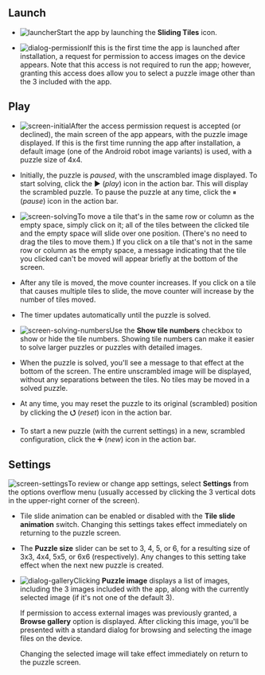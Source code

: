 ## Launch

* ![launcher](images/icon.png)Start the app by launching the **Sliding Tiles** icon. 

* ![dialog-permission](images/permission-request.png)If this is the first time the app is launched after installation, a request for permission to access images on the device appears. Note that this access is not required to run the app; however, granting this access does allow you to select a puzzle image other than the 3 included with the app.  

## Play

* ![screen-initial](images/screen-initial.png)After the access permission request is accepted (or declined), the main screen of the app appears, with the puzzle image displayed. If this is the first time running the app after installation, a default image (one of the Android robot image variants) is used, with a puzzle size of 4x4.  

* Initially, the puzzle is _paused_, with the unscrambled image displayed. To start solving, click the &#x25b6; (_play_) icon in the action bar. This will display the scrambled puzzle. To pause the puzzle at any time, click the &#x23f8; (_pause_) icon in the action bar.
  
* ![screen-solving](images/screen-solving.png)To move a tile that's in the same row or column as the empty space, simply click on it; all of the tiles between the clicked tile and the empty space will slide over one position. (There's no need to drag the tiles to move them.) If you click on a tile that's not in the same row or column as the empty space, a message indicating that the tile you clicked can't be moved will appear briefly at the bottom of the screen.

* After any tile is moved, the move counter increases. If you click on a tile that causes multiple tiles to slide, the move counter will increase by the number of tiles moved.

* The timer updates automatically until the puzzle is solved.

* ![screen-solving-numbers](images/screen-solving-numbers.png)Use the **Show tile numbers** checkbox to show or hide the tile numbers. Showing tile numbers can make it easier to solve larger puzzles or puzzles with detailed images. 
 
* When the puzzle is solved, you'll see a message to that effect at the bottom of the screen. The entire unscrambled image will be displayed, without any separations between the tiles. No tiles may be moved in a solved puzzle.

* At any time, you may reset the puzzle to its original (scrambled) position by clicking the 
**&#x2b6f;** (_reset_) icon in the action bar.

* To start a new puzzle (with the current settings) in a new, scrambled configuration, click the &#x2795; (_new_) icon in the action bar.

## Settings  

![screen-settings](images/screen-settings.png)To review or change app settings, select **Settings** from the options overflow menu (usually accessed by clicking the 3 vertical dots in the upper-right corner of the screen).

* Tile slide animation can be enabled or disabled with the **Tile slide animation** switch. Changing this settings takes effect immediately on returning to the puzzle screen.

* The **Puzzle size** slider can be set to 3, 4, 5, or 6, for a resulting size of 3x3, 4x4, 5x5, or 6x6 (respectively). Any changes to this setting take effect when the next new puzzle is created.

* ![dialog-gallery](images/image-gallery.png)Clicking **Puzzle image** displays a list of images, including the 3 images included with the app, along with the currently selected image (if it's not one of the default 3).
    
    If permission to access external images was previously granted, a **Browse gallery** option is displayed. After clicking this image, you'll be presented with a standard dialog for browsing and selecting the image files on the device. 
  
    Changing the selected image will take effect immediately on return to the puzzle screen.
    